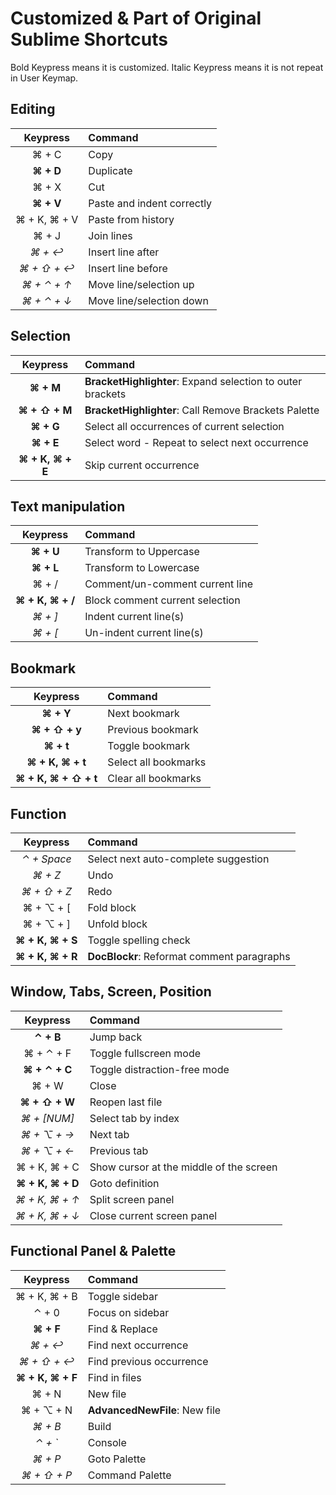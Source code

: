 # Customized & Part of Original Sublime Shortcuts

Bold Keypress means it is customized. Italic Keypress means it is not repeat in User Keymap.

## Editing

Keypress    | Command
:---------: |:--------
⌘ + C       | Copy
**⌘ + D**   | Duplicate
⌘ + X       | Cut
**⌘ + V**   | Paste and indent correctly
⌘ + K, ⌘ + V    | Paste from history
⌘ + J           | Join lines
*⌘ + ↩*         | Insert line after
*⌘ + ⇧ + ↩*    | Insert line before
*⌘ + ⌃ + ↑*     | Move line/selection up
*⌘ + ⌃ + ↓*     | Move line/selection down

## Selection
Keypress        | Command
:-------------: |:-------
**⌘ + M**       | **BracketHighlighter**: Expand selection to outer brackets
**⌘ + ⇧ + M**   | **BracketHighlighter**: Call Remove Brackets Palette
**⌘ + G**       | Select all occurrences of current selection
**⌘ + E**       | Select word - Repeat to select next occurrence
**⌘ + K, ⌘ + E**    | Skip current occurrence

## Text manipulation

Keypress    | Command
:---------: |:-------
**⌘ + U**   | Transform to Uppercase
**⌘ + L**   | Transform to Lowercase
⌘ + /       | Comment/un-comment current line
**⌘ + K, ⌘ + /**    | Block comment current selection
*⌘ + ]*             | Indent current line(s)
*⌘ + [*             | Un-indent current line(s)

## Bookmark

Keypress        | Command
:-------------: |:-------
**⌘ + Y**       | Next bookmark
**⌘ + ⇧ + y**   | Previous bookmark
**⌘ + t**       | Toggle bookmark
**⌘ + K, ⌘ + t**        | Select all bookmarks
**⌘ + K, ⌘ + ⇧ + t**    | Clear all bookmarks

## Function

Keypress        | Command
:-------------: |:-------
*⌃ + Space*     | Select next auto-complete suggestion
*⌘ + Z*         | Undo
*⌘ + ⇧ + Z*     | Redo
⌘ + ⌥ + [       | Fold block
⌘ + ⌥ + ]       | Unfold block
**⌘ + K, ⌘ + S**  | Toggle spelling check
**⌘ + K, ⌘ + R**  | **DocBlockr**: Reformat comment paragraphs

## Window, Tabs, Screen, Position

Keypress    | Command
:---------: |:-------
**⌃ + B**   | Jump back
⌘ + ⌃ + F   | Toggle fullscreen mode
**⌘ + ⌃ + C**  | Toggle distraction-free mode
⌘ + W           | Close
**⌘ + ⇧ + W**   | Reopen last file
*⌘ + [NUM]*     | Select tab by index
*⌘ + ⌥ + →*     | Next tab
*⌘ + ⌥ + ←*     | Previous tab
⌘ + K, ⌘ + C    | Show cursor at the middle of the screen
**⌘ + K, ⌘ + D** | Goto definition
*⌘ + K, ⌘ + ↑*  | Split screen panel
*⌘ + K, ⌘ + ↓*  | Close current screen panel

## Functional Panel & Palette

Keypress    | Command
:---------: |:-------
⌘ + K, ⌘ + B   | Toggle sidebar
⌃ + 0           | Focus on sidebar
**⌘ + F**       | Find & Replace
*⌘ + ↩*         | Find next occurrence
*⌘ + ⇧ + ↩*     | Find previous occurrence
**⌘ + K, ⌘ + F** | Find in files
⌘ + N           | New file
⌘ + ⌥ + N       | **AdvancedNewFile**: New file
*⌘ + B*         | Build
*⌃ + `*         | Console
*⌘ + P*         | Goto Palette
*⌘ + ⇧ + P*     | Command Palette

